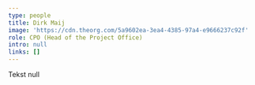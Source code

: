 ```yaml
---
type: people
title: Dirk Maij
image: 'https://cdn.theorg.com/5a9602ea-3ea4-4385-97a4-e9666237c92f'
role: CPO (Head of the Project Office)
intro: null
links: []
---
```

Tekst null
